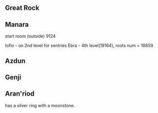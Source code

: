 Great Rock
---------------



Manara
---------------
start room (outside) 9124

Iofio - on 2nd level for sentries
Ebra - 4th level(19164), roots num = 18859



Azdun
---------------


Genji
---------------


Aran'riod
----------------
has a silver ring with a moonstone.


